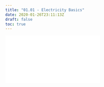 ```yaml
---
title: "01.01 - Electricity Basics"
date: 2020-01-26T23:11:13Z
draft: false
toc: true
---
```


![Link to Included Page](../../../../electronics/electricity-basics.md)
